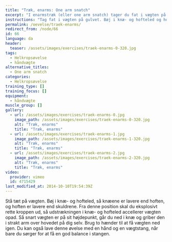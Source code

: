 ```yaml
---
title: "Træk, enarms: One arm snatch"
excerpt: "I enarmstræk (eller one arm snatch) tager du fat i vægten på gulvet. Bøj i knæ- og hofteled og hold ryggen ret. Herfra skal du accellere håndvægten, så du kan gribe den i strakt arm over hovedet."
instructions: "Tag fat i vægten på gulvet. Bøj i knæ- og hofteled og hold ryggen ret. Herfra skal du accellere håndvægten, så du kan gribe den i strakt arm over hovedet."
permalink: /oevelse/traek-enarms/
redirect_from: /node/66
id: 66
language: da
header:
  teaser: /assets/images/exercises/traek-enarms-0-320.jpg
tags:
  - Helkropsøvelse
  - håndvægte
alternative_titles:
  - One arm snatch
categories:
  - Helkropsøvelse
training_type: []
training_focus: []
equipment:
  - håndvægte
muscle_group: []
gallery:
  - url: /assets/images/exercises/traek-enarms-0.jpg
    image_path: /assets/images/exercises/traek-enarms-0-320.jpg
    alt: "Træk, enarms"
    title: "Træk, enarms"
  - url: /assets/images/exercises/traek-enarms-1.jpg
    image_path: /assets/images/exercises/traek-enarms-1-320.jpg
    alt: "Træk, enarms"
    title: "Træk, enarms"
  - url: /assets/images/exercises/traek-enarms-2.jpg
    image_path: /assets/images/exercises/traek-enarms-2-320.jpg
    alt: "Træk, enarms"
    title: "Træk, enarms"
video:
  provider: vimeo
  id: 4715429
last_modified_at: 2014-10-10T19:54:39Z
---
```


Stå tæt på vægten. Bøj i knæ- og hofteled, så knæene er lavere end hoften, og hoften er lavere end skuldrene. Fra denne position skal du eksplosivt rette kroppen ud, så udstrækningen i knæ- og hofteled accellerer vægten opad. Så snart vægten er på sit højdepunkt, går du ned i knæ og griber den i strakt arm over hovedet på dig selv. Brug to hænder til at få vægten ned igen. Du kan også lave denne øvelse med en hånd og en vægtstang, når bare du sørger for at få en god balance i stangen.
